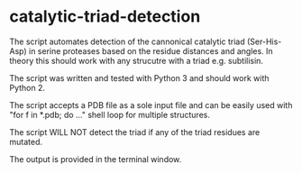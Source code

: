 # catalytic-triad-detection
The script automates detection of the cannonical catalytic triad (Ser-His-Asp) in serine proteases based on the residue
distances and angles. In theory this should work with any strucutre with a triad e.g. subtilisin.

The script was written and tested with Python 3 and should work with Python 2.

The script accepts a PDB file as a sole input file and can be easily used with "for f in *.pdb; do ..." shell loop for multiple structures.

The script WILL NOT detect the triad if any of the triad residues are mutated.

The output is provided in the terminal window.
